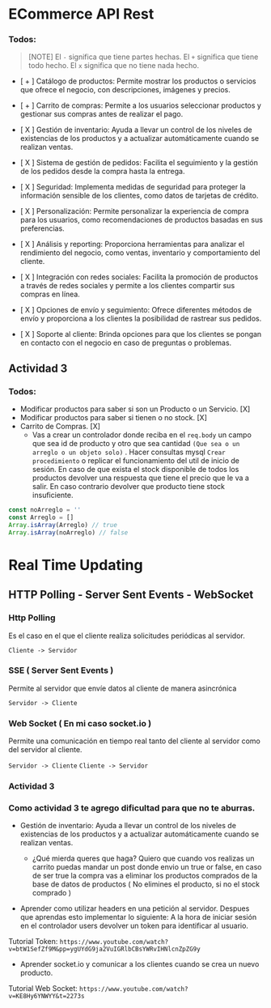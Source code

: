# ECommerce API Rest

### Todos:

> [NOTE]
> El `-` significa que tiene partes hechas.
> El `+` significa que tiene todo hecho.
> El `x` significa que no tiene nada hecho.

-   [ + ] Catálogo de productos: Permite mostrar los productos o servicios que ofrece el negocio, con descripciones, imágenes y precios.

-   [ + ] Carrito de compras: Permite a los usuarios seleccionar productos y gestionar sus compras antes de realizar el pago.

-   [ X ] Gestión de inventario: Ayuda a llevar un control de los niveles de existencias de los productos y a actualizar automáticamente cuando se realizan ventas.

-   [ X ] Sistema de gestión de pedidos: Facilita el seguimiento y la gestión de los pedidos desde la compra hasta la entrega.

-   [ X ] Seguridad: Implementa medidas de seguridad para proteger la información sensible de los clientes, como datos de tarjetas de crédito.

-   [ X ] Personalización: Permite personalizar la experiencia de compra para los usuarios, como recomendaciones de productos basadas en sus preferencias.

-   [ X ] Análisis y reporting: Proporciona herramientas para analizar el rendimiento del negocio, como ventas, inventario y comportamiento del cliente.

-   [ X ] Integración con redes sociales: Facilita la promoción de productos a través de redes sociales y permite a los clientes compartir sus compras en línea.

-   [ X ] Opciones de envío y seguimiento: Ofrece diferentes métodos de envío y proporciona a los clientes la posibilidad de rastrear sus pedidos.

-   [ X ] Soporte al cliente: Brinda opciones para que los clientes se pongan en contacto con el negocio en caso de preguntas o problemas.

## Actividad 3

### Todos:

-   Modificar productos para saber si son un Producto o un Servicio. [X]
-   Modificar productos para saber si tienen o no stock. [X]
-   Carrito de Compras. [X]
    -   Vas a crear un controlador donde reciba en el `req.body` un campo que sea id de producto y otro que sea cantidad `(Que sea o un arreglo o un objeto solo)` . Hacer consultas mysql `Crear procedimiento` o replicar el funcionamiento del util de inicio de sesión. En caso de que exista el stock disponible de todos los productos devolver una respuesta que tiene el precio que le va a salir. En caso contrario devolver que producto tiene stock insuficiente.

```ts
const noArreglo = ''
const Arreglo = []
Array.isArray(Arreglo) // true
Array.isArray(noArreglo) // false
```

# Real Time Updating

## HTTP Polling - Server Sent Events - WebSocket

### Http Polling

Es el caso en el que el cliente realiza solicitudes periódicas al servidor.

`Cliente -> Servidor`

### SSE ( Server Sent Events )

Permite al servidor que envíe datos al cliente de manera asincrónica

`Servidor -> Cliente`

### Web Socket ( En mi caso socket.io )

Permite una comunicación en tiempo real tanto del cliente al servidor como del servidor al cliente.

`Servidor -> Cliente`
`Cliente -> Servidor`

### Actividad 3

### Como actividad 3 te agrego dificultad para que no te aburras.

-   Gestión de inventario: Ayuda a llevar un control de los niveles de existencias de los productos y a actualizar automáticamente cuando se realizan ventas.

    -   ¿Qué mierda queres que haga?
        Quiero que cuando vos realizas un carrito puedas mandar un post donde envio un true or false, en caso de ser true la compra vas a eliminar los productos comprados de la base de datos de productos ( No elimines el producto, si no el stock comprado )

-   Aprender como utilizar headers en una petición al servidor. Despues que aprendas esto implementar lo siguiente: A la hora de iniciar sesión en el controlador users devolver un token para identificar al usuario.

Tutorial Token: `https://www.youtube.com/watch?v=btW1SefZf9M&pp=ygUYdG9ja2VuIGRlbCBsYWRvIHNlcnZpZG9y`

-   Aprender socket.io y comunicar a los clientes cuando se crea un nuevo producto.

Tutorial Web Socket: `https://www.youtube.com/watch?v=KE8Hy6YNWYY&t=2273s`
